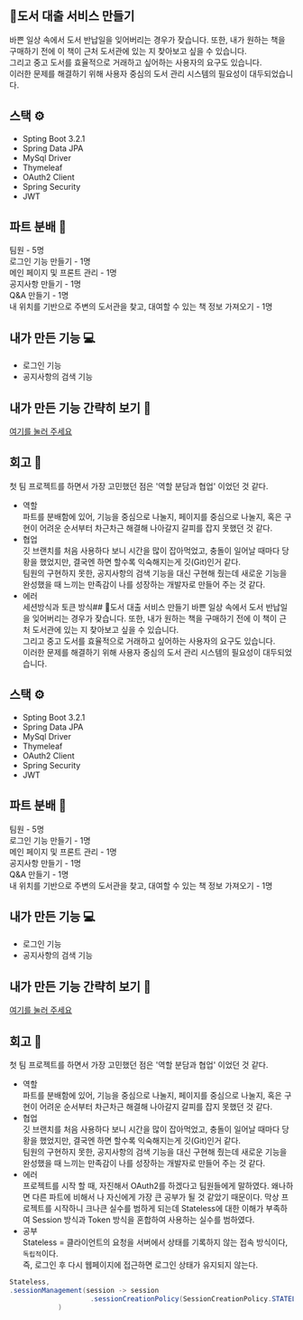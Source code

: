## 📝도서 대출 서비스 만들기
바쁜 일상 속에서 도서 반납일을 잊어버리는 경우가 잦습니다. 또한, 내가 원하는 책을 구매하기 전에 이 책이 근처 도서관에 있는 지 찾아보고 싶을 수 있습니다. <br>
그리고 중고 도서를 효율적으로 거래하고 싶어하는 사용자의 요구도 있습니다.<br> 
이러한 문제를 해결하기 위해 사용자 중심의 도서 관리 시스템의 필요성이 대두되었습니다.

## 스택 ⚙
* Spting Boot 3.2.1
* Spring Data JPA
* MySql Driver
* Thymeleaf
* OAuth2 Client
* Spring Security
* JWT

## 파트 분배 🙋
팀원 - 5명 <br>
로그인 기능 만들기 - 1명 <br>
메인 페이지 및 프론트 관리 - 1명 <br>
공지사항 만들기 - 1명 <br>
Q&A 만들기 - 1명 <br>
내 위치를 기반으로 주변의 도서관을 찾고, 대여할 수 있는 책 정보 가져오기 - 1명 <br>

## 내가 만든 기능 💻
* 로그인 기능 
* 공지사항의 검색 기능

## 내가 만든 기능 간략히 보기 👀
[여기를 눌러 주세요](https://github.com/mad-cost/Likelion_team6/blob/main/md/sixsenses.md "Click")

## 회고 🤔
첫 팀 프로젝트를 하면서 가장 고민했던 점은 '역할 분담과 협업' 이었던 것 같다. <br>
- 역할 <br>
파트를 분배함에 있어, 기능을 중심으로 나눌지, 페이지를 중심으로 나눌지, 혹은 구현이 어려운 순서부터 차근차근 해결해 나아갈지 갈피를 잡지 못했던 것 같다. <br>
- 협업 <br>
깃 브랜치를 처음 사용하다 보니 시간을 많이 잡아먹었고, 충돌이 일어날 때마다 당황을 했었지만, 결국엔 하면 할수록 익숙해지는게 깃(Git)인거 같다. <br>
팀원의 구현하지 못한, 공지사항의 검색 기능을 대신 구현해 줬는데 새로운 기능을 완성했을 때 느끼는 만족감이 나를 성장하는 개발자로 만들어 주는 것 같다. <br>
- 에러<br>
세션방식과 토큰 방식## 📝도서 대출 서비스 만들기
바쁜 일상 속에서 도서 반납일을 잊어버리는 경우가 잦습니다. 또한, 내가 원하는 책을 구매하기 전에 이 책이 근처 도서관에 있는 지 찾아보고 싶을 수 있습니다. <br>
그리고 중고 도서를 효율적으로 거래하고 싶어하는 사용자의 요구도 있습니다.<br> 
이러한 문제를 해결하기 위해 사용자 중심의 도서 관리 시스템의 필요성이 대두되었습니다.

## 스택 ⚙
* Spting Boot 3.2.1
* Spring Data JPA
* MySql Driver
* Thymeleaf
* OAuth2 Client
* Spring Security
* JWT

## 파트 분배 🙋
팀원 - 5명 <br>
로그인 기능 만들기 - 1명 <br>
메인 페이지 및 프론트 관리 - 1명 <br>
공지사항 만들기 - 1명 <br>
Q&A 만들기 - 1명 <br>
내 위치를 기반으로 주변의 도서관을 찾고, 대여할 수 있는 책 정보 가져오기 - 1명 <br>

## 내가 만든 기능 💻
* 로그인 기능 
* 공지사항의 검색 기능

## 내가 만든 기능 간략히 보기 👀
[여기를 눌러 주세요](https://github.com/mad-cost/Likelion_team6/blob/main/md/sixsenses.md "Click")

## 회고 🤔
첫 팀 프로젝트를 하면서 가장 고민했던 점은 '역할 분담과 협업' 이었던 것 같다. <br>
- 역할 <br>
파트를 분배함에 있어, 기능을 중심으로 나눌지, 페이지를 중심으로 나눌지, 혹은 구현이 어려운 순서부터 차근차근 해결해 나아갈지 갈피를 잡지 못했던 것 같다. <br>
- 협업 <br>
깃 브랜치를 처음 사용하다 보니 시간을 많이 잡아먹었고, 충돌이 일어날 때마다 당황을 했었지만, 결국엔 하면 할수록 익숙해지는게 깃(Git)인거 같다. <br>
팀원의 구현하지 못한, 공지사항의 검색 기능을 대신 구현해 줬는데 새로운 기능을 완성했을 때 느끼는 만족감이 나를 성장하는 개발자로 만들어 주는 것 같다. <br>
- 에러<br>
프로젝트를 시작 할 때, 자진해서 OAuth2를 하겠다고 팀원들에게 말하였다. 왜나하면 다른 파트에 비해서 나 자신에게 가장 큰 공부가 될 것 같았기 때문이다.
막상 프로젝트를 시작하니 크나큰 실수를 범하게 되는데 Stateless에 대한 이해가 부족하여 Session 방식과 Token 방식을 혼합하여 사용하는 실수를 범하였다. <br>
- 공부 <br>
Stateless = 클라이언트의 요청을 서버에서 상태를 기록하지 않는 접속 방식이다, `독립적`이다.<br>
즉, 로그인 후 다시 웹페이지에 접근하면 로그인 상태가 유지되지 않는다.
```java
Stateless, 
.sessionManagement(session -> session
                    .sessionCreationPolicy(SessionCreationPolicy.STATELESS)
            )
```

